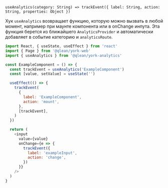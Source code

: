 `useAnalytics(category: String) => trackEvent({ label: String, action: String, properties: Object })`

Хук `useAnalytics` возвращает функцию, которую можно вызвать в любой момент, например при маунте компонента или в onChange инпута. Эта функция берется из ближайшего `AnalyticsProvider` и автоматически добавляет в событие категорию и `analyticsRoute`.

```js static
import React, { useState, useEffect } from 'react'
import { Page } from '@qlean/york-web'
import { useAnalytics } from '@qlean/york-analytics'

const ExampleComponent = () => {
  const trackEvent = useAnalytics('ExampleComponent')
  const [value, setValue] = useState('')

  useEffect(() => {
    trackEvent(
      {
        label: 'ExampleComponent',
        action: 'mount',
      },
      [trackEvent],
    )
  })

  return (
    <input
      value={value}
      onChange={e => {
        trackEvent({
          label: 'exampleInput',
          action: 'change',
        })
      }}
    />
  )
}
```
